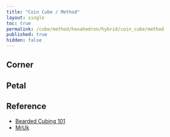 ```yaml
---
title: "Coin Cube / Method"
layout: single
toc: true
permalink: /cube/method/hexahedron/hybrid/coin_cube/method
published: true
hidden: false
---
```


<head>
  <base target="_blank">
</head>



## Corner



## Petal



## Reference

- [Bearded Cubing 101](https://youtu.be/FhW1hwVpGpU)
- [MrUk](https://youtu.be/yaNeIw4C5Uk)